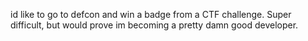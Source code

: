 id like to go to defcon and win a badge from a CTF challenge. Super difficult, but would prove im becoming a pretty damn good developer.